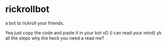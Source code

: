 # rickrollbot
a bot to rickroll your friends.

Yea just copy the code and paste it in your bot xD (i can read your mind)
yk all the steps why the heck you need a read me?
